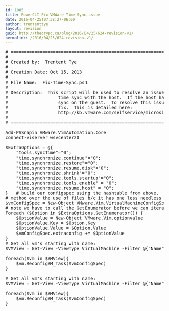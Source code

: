 ```yaml
---
id: 1085
title: PowerCLI Fix VMWare Time Sync issue
date: 2016-04-25T07:38:27-06:00
author: trententtye
layout: revision
guid: http://theorypc.ca/blog/2016/04/25/624-revision-v1/
permalink: /2016/04/25/624-revision-v1/
---
```

<pre class="lang:ps decode:true "># ===========================================================================================================
#
# Created by:  Trentent Tye
#
# Creation Date: Oct 15, 2013
#
# File Name:  Fix-Time-Sync.ps1
#
# Description:  This script will be used to resolve an issue with VMWare where the VMWare Tools cause a
#                   time sync with the host.  If the host has an incorrect time it will knock the time out of
#                   sync on the guest.  To resolve this issue some text entires need to be made to the VMX
#                   fix.  This is detailed here:
#                   http://kb.vmware.com/selfservice/microsites/search.do?language=en_US&cmd=displayKC&externalId=1189
#
# ===========================================================================================================

Add-PSSnapin VMware.VimAutomation.Core
connect-viserver wsvcenter20

$ExtraOptions = @{
    "tools.syncTime"="0";
    "time.synchronize.continue"="0";
    "time.synchronize.restore"="0";
    "time.synchronize.resume.disk"="0";
    "time.synchronize.shrink"="0";
    "time.synchronize.tools.startup"="0";
    "time.synchronize.tools.enable" = "0";
    "time.synchronize.resume.host" = "0";
}   # build our configspec using the hashtable from above.  I prefer this
# method over the use of files b/c it has one less needless dependency.
$vmConfigSpec = New-Object VMware.Vim.VirtualMachineConfigSpec
# note we have to call the GetEnumerator before we can iterate through
Foreach ($Option in $ExtraOptions.GetEnumerator()) {
    $OptionValue = New-Object VMware.Vim.optionvalue
    $OptionValue.Key = $Option.Key
    $OptionValue.Value = $Option.Value
    $vmConfigSpec.extraconfig += $OptionValue
}
# Get all vm's starting with name:
$VMView = Get-View -ViewType VirtualMachine -Filter @{"Name" = "WSCTX"}

foreach($vm in $VMView){
    $vm.ReconfigVM_Task($vmConfigSpec)
}

# Get all vm's starting with name:
$VMView = Get-View -ViewType VirtualMachine -Filter @{"Name" = "WSAPV"}

foreach($vm in $VMView){
    $vm.ReconfigVM_Task($vmConfigSpec)
}</pre>

&nbsp;

<!-- AddThis Advanced Settings generic via filter on the_content -->

<!-- AddThis Share Buttons generic via filter on the_content -->